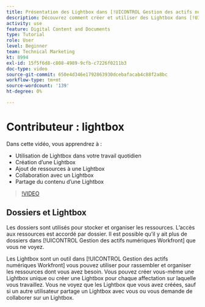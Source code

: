```yaml
---
title: Présentation des Lightbox dans [!UICONTROL Gestion des actifs numériques Workfront]
description: Découvrez comment créer et utiliser des Lightbox dans [!UICONTROL Gestion des actifs numériques Workfront].
activity: use
feature: Digital Content and Documents
type: Tutorial
role: User
level: Beginner
team: Technical Marketing
kt: 8994
exl-id: 15f5f6d8-c808-4989-9cfb-c7226f0211b3
doc-type: video
source-git-commit: 650e4d346e1792863930dcebafacab4c88f2a8bc
workflow-type: tm+mt
source-wordcount: '139'
ht-degree: 0%

---
```


# Contributeur : lightbox

Dans cette vidéo, vous apprendrez à :

* Utilisation de Lightbox dans votre travail quotidien
* Création d’une Lightbox
* Ajout de ressources à une Lightbox
* Collaboration avec un Lightbox
* Partage du contenu d’une Lightbox

>[!VIDEO](https://video.tv.adobe.com/v/335254/?quality=12&learn=on)

## Dossiers et Lightbox

Les dossiers sont utilisés pour stocker et organiser les ressources. L’accès aux ressources est accordé par dossier. Il est possible qu’il y ait plus de dossiers dans [!UICONTROL Gestion des actifs numériques Workfront] que vous ne voyez.

Les Lightbox sont un outil dans [!UICONTROL Gestion des actifs numériques Workfront] vous pouvez utiliser pour rassembler et organiser les ressources dont vous avez besoin. Vous pouvez créer vous-même une Lightbox unique ou créer une Lightbox pour chaque affectation sur laquelle vous travaillez. Vous ne voyez que les Lightbox que vous avez créées, sauf si un autre utilisateur partage un Lightbox avec vous ou vous demande de collaborer sur un Lightbox.
